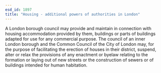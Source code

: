 ```yaml
---
esd_id: 1897
title: "Housing - additional powers of authorities in London"
---
```


A London borough council may provide and maintain in connection with housing accommodation provided by them, buildings or parts of buildings adapted for use for any commercial purpose.  The council of an inner London borough and the Common Council of the City of London may, for the purpose of facilitating the erection of houses in their district, suspend, alter or relax the provisions of any enactment or byelaw relating to the formation or laying out of new streets or the construction of sewers or of buildings intended for human habitation. 

